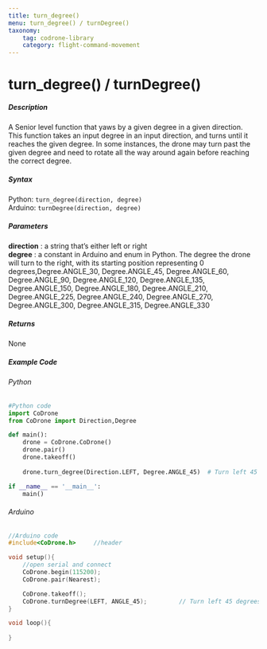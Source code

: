 ```yaml
---
title: turn_degree()
menu: turn_degree() / turnDegree()
taxonomy:
	tag: codrone-library
	category: flight-command-movement
---
```


# turn_degree() / turnDegree()

##### Description

A Senior level function that yaws by a given degree in a given direction. <br />
This function takes an input degree in an input direction, and turns until it reaches the given degree. In some instances, the drone may turn past the given degree and need to rotate all the way around again before reaching the correct degree.

##### Syntax
Python: ```turn_degree(direction, degree)```<br />
Arduino: ```turnDegree(direction, degree)```

##### Parameters

**direction**	: a string that’s either left or right<br />
**degree** 		: a constant in Arduino and enum in Python. The degree the drone will turn to the right, with its starting position representing 0 degrees,Degree.ANGLE_30, Degree.ANGLE_45, Degree.ANGLE_60, Degree.ANGLE_90, Degree.ANGLE_120, Degree.ANGLE_135, Degree.ANGLE_150, Degree.ANGLE_180, Degree.ANGLE_210, Degree.ANGLE_225, Degree.ANGLE_240, Degree.ANGLE_270, Degree.ANGLE_300, Degree.ANGLE_315, Degree.ANGLE_330


##### Returns

None

##### Example Code
###### Python
```python
#Python code
import CoDrone
from CoDrone import Direction,Degree

def main():	
	drone = CoDrone.CoDrone()
	drone.pair()
	drone.takeoff()
	
	drone.turn_degree(Direction.LEFT, Degree.ANGLE_45) 	# Turn left 45 degrees

if __name__ == '__main__':
	main()

```
###### Arduino
```c
//Arduino code
#include<CoDrone.h>		//header

void setup(){
	//open serial and connect
	CoDrone.begin(115200);
	CoDrone.pair(Nearest);

	CoDrone.takeoff();
	CoDrone.turnDegree(LEFT, ANGLE_45); 		// Turn left 45 degrees
}

void loop(){
	
}
	
```
